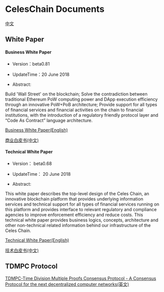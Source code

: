 # CelesChain Documents

[中文](https://github.com/CelesChain/Documents/blob/master/README_cn.md)

## White Paper

#### Business White Paper


- Version：beta0.81

- UpdateTime：20 June 2018

- Abstract:

Build 'Wall Street' on the blockchain; Solve the contradiction between traditional Ethereum PoW computing power and DApp execution efficiency through an innovative PoW+PoB architecture; Provide support for all types of financial services and financial activities on the chain to financial institutions, with the introduction of a regulatory friendly protocol layer and “Code As Contract” language architecture.


[Business White Paper(English)](https://github.com/CelesChain/Documents/blob/master/Celes-Chain-Business-Plan_en.pdf)

[商业白皮书(中文)](https://github.com/CelesChain/Documents/blob/master/Celes-Chain-Business-Plan_ch.pdf)


#### Technical White Paper


- Version： beta0.68

- UpdateTime： 20 June 2018

- Abstract:
    
This white paper describes the top-level design of the Celes Chain, an innovative blockchain platform that provides underlying information services and technical support for all types of financial services running on this platform and provides interface to relevant regulatory and compliance agencies to improve enforcement efficiency and reduce costs. This technical white paper provides business logics, concepts, architecture and other non-technical related information behind our infrastructure of the Celes Chain.


[Technical White Paper(English)](https://github.com/CelesChain/Documents/blob/master/Celes%20Chain%20WhitePaper_en.pdf)

[技术白皮书(中文)](https://github.com/CelesChain/Documents/blob/master/Celes%20Chain%20WhitePaper_ch.pdf)


## TDMPC Protocol

[TDMPC-Time Division Multiple Proofs Consensus Protocol - A Consensus Protocol for the next decentralized computer networks(英文)](https://github.com/CelesChain/Documents/blob/master/TDMPC-%E6%97%B6%E5%88%86%E5%A4%9A%E9%87%8D%E8%AF%81%E6%98%8E%E5%85%B1%E8%AF%86%E5%8D%8F%E8%AE%AE-%E6%AC%A1%E4%B8%96%E4%BB%A3%E5%8E%BB%E4%B8%AD%E5%BF%83%E5%8C%96%E8%AE%A1%E7%AE%97%E6%9C%BA%E7%BD%91%E7%BB%9C%20v0.52.pdf)

